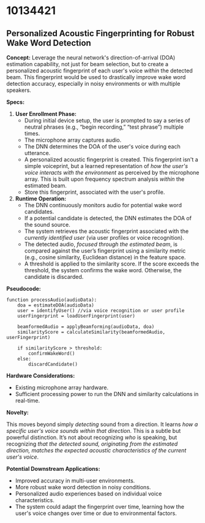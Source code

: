 # 10134421

## Personalized Acoustic Fingerprinting for Robust Wake Word Detection

**Concept:** Leverage the neural network's direction-of-arrival (DOA) estimation capability, not just for beam selection, but to create a personalized acoustic fingerprint of each user's voice *within* the detected beam. This fingerprint would be used to drastically improve wake word detection accuracy, especially in noisy environments or with multiple speakers.

**Specs:**

1.  **User Enrollment Phase:**
    *   During initial device setup, the user is prompted to say a series of neutral phrases (e.g., “begin recording,” “test phrase”) multiple times.
    *   The microphone array captures audio.
    *   The DNN determines the DOA of the user's voice during each utterance.
    *   A personalized acoustic fingerprint is created. This fingerprint isn't a simple voiceprint, but a learned representation of *how the user's voice interacts with the environment* as perceived by the microphone array. This is built upon frequency spectrum analysis *within* the estimated beam. 
    *   Store this fingerprint, associated with the user's profile.
2.  **Runtime Operation:**
    *   The DNN continuously monitors audio for potential wake word candidates.
    *   If a potential candidate is detected, the DNN estimates the DOA of the sound source.
    *   The system retrieves the acoustic fingerprint associated with the *currently identified user* (via user profiles or voice recognition).
    *   The detected audio, *focused through the estimated beam*, is compared against the user’s fingerprint using a similarity metric (e.g., cosine similarity, Euclidean distance) in the feature space.
    *   A threshold is applied to the similarity score. If the score exceeds the threshold, the system confirms the wake word. Otherwise, the candidate is discarded.

**Pseudocode:**

```
function processAudio(audioData):
    doa = estimateDOA(audioData)
    user = identifyUser() //via voice recognition or user profile
    userFingerprint = loadUserFingerprint(user)

    beamformedAudio = applyBeamforming(audioData, doa)
    similarityScore = calculateSimilarity(beamformedAudio, userFingerprint)

    if similarityScore > threshold:
        confirmWakeWord()
    else:
        discardCandidate()
```

**Hardware Considerations:**

*   Existing microphone array hardware.
*   Sufficient processing power to run the DNN and similarity calculations in real-time.

**Novelty:**

This moves beyond simply *detecting* sound from a direction. It learns *how a specific user's voice sounds within that direction*. This is a subtle but powerful distinction. It’s not about recognizing *who* is speaking, but recognizing *that the detected sound, originating from the estimated direction, matches the expected acoustic characteristics of the current user's voice*.

**Potential Downstream Applications:**

*   Improved accuracy in multi-user environments.
*   More robust wake word detection in noisy conditions.
*   Personalized audio experiences based on individual voice characteristics.
*   The system could adapt the fingerprint over time, learning how the user's voice changes over time or due to environmental factors.